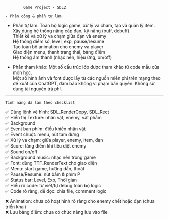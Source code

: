             Game Project - SDL2

    - Phân công & phần tự làm

+ Phần tự làm:
Toàn bộ logic game, xử lý va chạm, tạo và quản lý item.  
Xây dựng hệ thống nâng cấp đạn, kỹ năng (buff, debuff)  
Thiết kế và xử lý va chạm giữa đạn và enemy  
Hệ thống điểm số, level, exp, pause/resume  
Tạo toàn bộ animation cho enemy và player  
Giao diện menu, thanh trạng thái, bảng điểm  
Hệ thống âm thanh (nhạc nền, hiệu ứng, on/off)  

+ Phần tham khảo:
Một số cấu trúc lớp được tham khảo từ code mẫu của môn học.  
Một số hình ảnh và font được lấy từ các nguồn miễn phí trên mạng theo đề xuất của ChatGPT, đảm bảo không vi phạm bản quyền. Không sử dụng tài nguyên trả phí.

---

    Tính năng đã làm theo checklist

✅ Dùng lệnh vẽ hình: SDL_RenderCopy, SDL_Rect  
✅ Hiển thị Texture: nhân vật, enemy, vật phẩm  
✅ Background  
✅ Event bàn phím: điều khiển nhân vật  
✅ Event chuột: menu, nút tạm dừng  
✅ Xử lý va chạm: giữa player, enemy, item, đạn  
✅ Score: tăng điểm khi tiêu diệt enemy  
✅ Sound on/off  
✅ Background music: nhạc nền trong game  
✅ Font: dùng TTF_RenderText cho giao diện  
✅ Menu: start game, hướng dẫn, thoát  
✅ Pause/Resume: nút bấm & phím P  
✅ Status bar: Level, Exp, Thời gian  
✅ Hiểu rõ code: tự viết/tự debug toàn bộ logic  
✅ Code rõ ràng, dễ đọc: chia file, comment logic  

❌ Animation: chưa có hoạt hình rõ ràng cho enemy chết hoặc đạn (chưa triển khai)  
❌ Lưu bảng điểm: chưa có chức năng lưu vào file  
